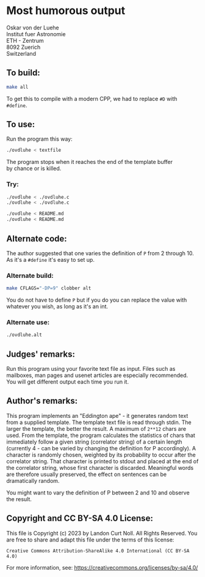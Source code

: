 # Most humorous output

Oskar von der Luehe\
Institut fuer Astronomie\
ETH - Zentrum\
8092 Zuerich\
Switzerland


## To build:

```sh
make all
```

To get this to compile with a modern CPP, we had to replace `#D` with `#define`.


## To use:

Run the program this way:

```sh
./ovdluhe < textfile
```

The program stops when it reaches the end of the template buffer\
by chance or is killed.


### Try:

```sh
./ovdluhe < ./ovdluhe.c
./ovdluhe < ./ovdluhe.c

./ovdluhe < README.md
./ovdluhe < README.md
```

## Alternate code:

The author suggested that one varies the definition of `P` from 2 through 10. As
it's a `#define` it's easy to set up.


### Alternate build:


```sh
make CFLAGS="-DP=9" clobber alt
```

You do not have to define `P` but if you do you can replace the value with
whatever you wish, as long as it's an int.


### Alternate use:

```sh
./ovdluhe.alt
```


## Judges' remarks:

Run this program using your favorite text file as input.  Files
such as mailboxes, man pages and usenet articles are especially
recommended.  You will get different output each time you run it.


## Author's remarks:

This program implements an "Eddington ape" - it generates
random text from a supplied template.  The template text file
is read through stdin.  The larger the template, the better the
result.  A maximum of `2**12` chars are used. From the template,
the program calculates the statistics of chars that immediately
follow a given string (correlator string) of a certain length
(currently 4 - can be varied by changing the definition for P
accordingly).  A character is randomly chosen, weighted by its
probability to occur after the correlator string.  That
character is printed to stdout and placed at the end of the
correlator string, whose first character is discarded.
Meaningful words are therefore usually preserved, the effect on
sentences can be dramatically random.

You might want to vary the definition of P between 2 and 10 and
observe the result.


## Copyright and CC BY-SA 4.0 License:

This file is Copyright (c) 2023 by Landon Curt Noll.  All Rights Reserved.
You are free to share and adapt this file under the terms of this license:

    Creative Commons Attribution-ShareAlike 4.0 International (CC BY-SA 4.0)

For more information, see: https://creativecommons.org/licenses/by-sa/4.0/
